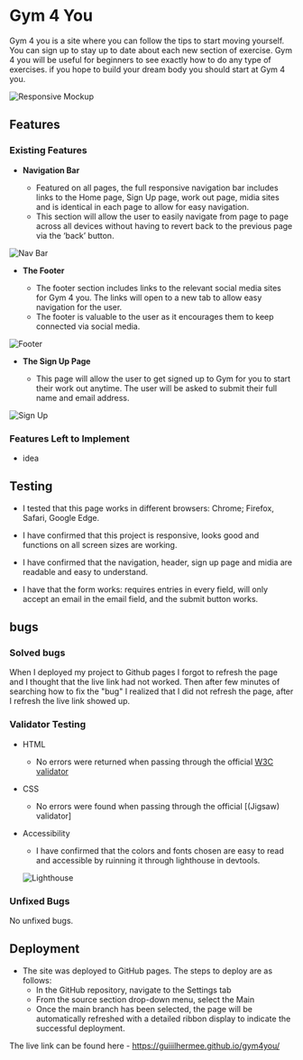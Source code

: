 # Gym 4 You

Gym 4 you is a site where you can follow the tips to start moving yourself. You can sign up to stay up to date about each new section of exercise. Gym 4 you will be useful for beginners to see exactly how to do any type of exercises. if you hope to build your dream body you should start at Gym 4 you.

![Responsive Mockup](https://guiiilhermee.github.io/gym4you/intense-workout.jpg)

## Features

### Existing Features

- **Navigation Bar**

  - Featured on all pages, the full responsive navigation bar includes links to the Home page, Sign Up page, work out page, midia sites and is identical in each page to allow for easy navigation.
  - This section will allow the user to easily navigate from page to page across all devices without having to revert back to the previous page via the ‘back’ button.

![Nav Bar]()

- **The Footer**

  - The footer section includes links to the relevant social media sites for Gym 4 you. The links will open to a new tab to allow easy navigation for the user.
  - The footer is valuable to the user as it encourages them to keep connected via social media.

![Footer]()

- **The Sign Up Page**

  - This page will allow the user to get signed up to Gym for you to start their work out anytime. The user will be asked to submit their full name and email address.

![Sign Up]()

### Features Left to Implement

- idea

## Testing

- I tested that this page works in different browsers: Chrome; Firefox, Safari, Google Edge.

- I have confirmed that this project is responsive, looks good and functions on all screen sizes are working.

- I have confirmed that the navigation, header, sign up page and midia are readable and easy to understand.

- I have that the form works: requires entries in every field, will only accept an email in the email field, and the submit button works.

## bugs

### Solved bugs

When I deployed my project to Github pages I forgot to refresh the page and I thought that the live link had not worked. Then after few minutes of searching how to fix the "bug" I realized that I did not refresh the page, after I refresh the live link showed up.

### Validator Testing

- HTML
  - No errors were returned when passing through the official [W3C validator]()
- CSS
  - No errors were found when passing through the official [(Jigsaw) validator]
- Accessibility

  - I have confirmed that the colors and fonts chosen are easy to read and accessible by ruinning it through lighthouse in devtools.

  ![Lighthouse]()

### Unfixed Bugs

No unfixed bugs.

## Deployment

- The site was deployed to GitHub pages. The steps to deploy are as follows:
  - In the GitHub repository, navigate to the Settings tab
  - From the source section drop-down menu, select the Main
  - Once the main branch has been selected, the page will be automatically refreshed with a detailed ribbon display to indicate the successful deployment.

The live link can be found here - https://guiiilhermee.github.io/gym4you/
